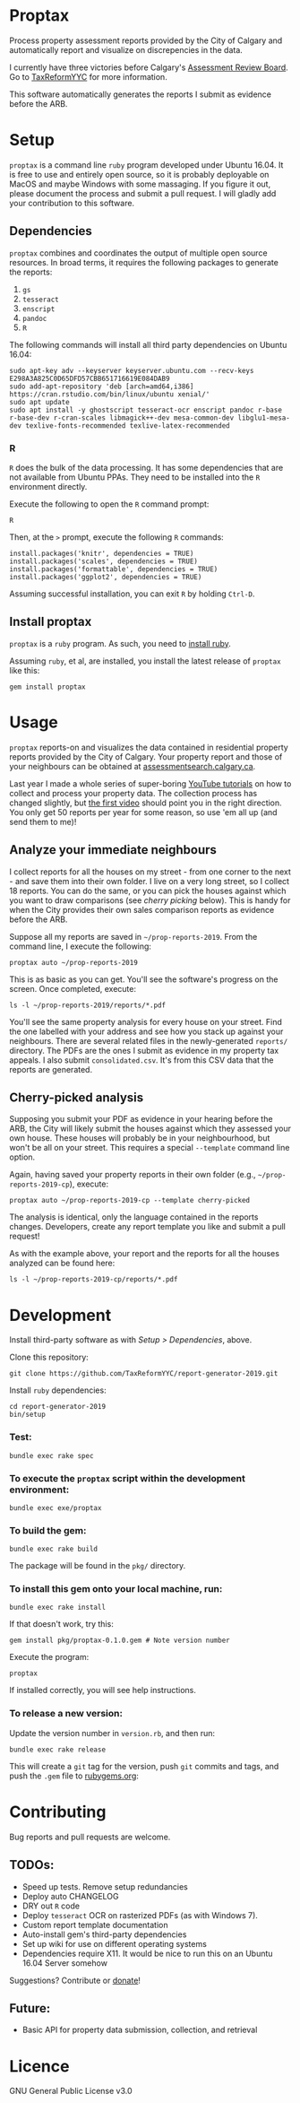 # Proptax

Process property assessment reports provided by the City of Calgary and automatically report and visualize on discrepencies in the data.

I currently have three victories before Calgary's [Assessment Review Board](http://www.calgaryarb.ca/eCourtPublic/). Go to [TaxReformYYC](https://taxreformyyc.com) for more information.

This software automatically generates the reports I submit as evidence before the ARB.

# Setup

`proptax` is a command line `ruby` program developed under Ubuntu 16.04. It is free to use and entirely open source, so it is probably deployable on MacOS and maybe Windows with some massaging. If you figure it out, please document the process and submit a pull request. I will gladly add your contribution to this software.

## Dependencies

`proptax` combines and coordinates the output of multiple open source resources. In broad terms, it requires the following packages to generate the reports:

1. `gs`
2. `tesseract`
3. `enscript`
4. `pandoc`
5. `R`

The following commands will install all third party dependencies on Ubuntu 16.04:

``` 
sudo apt-key adv --keyserver keyserver.ubuntu.com --recv-keys E298A3A825C0D65DFD57CBB651716619E084DAB9
sudo add-apt-repository 'deb [arch=amd64,i386] https://cran.rstudio.com/bin/linux/ubuntu xenial/'
sudo apt update
sudo apt install -y ghostscript tesseract-ocr enscript pandoc r-base r-base-dev r-cran-scales libmagick++-dev mesa-common-dev libglu1-mesa-dev texlive-fonts-recommended texlive-latex-recommended
``` 

### R

`R` does the bulk of the data processing. It has some dependencies that are not available from Ubuntu PPAs. They need to be installed into the `R` environment directly.

Execute the following to open the `R` command prompt:

```
R
```

Then, at the `>` prompt, execute the following `R` commands:

```
install.packages('knitr', dependencies = TRUE)
install.packages('scales', dependencies = TRUE)
install.packages('formattable', dependencies = TRUE)
install.packages('ggplot2', dependencies = TRUE)
```

Assuming successful installation, you can exit `R` by holding `Ctrl-D`.

## Install proptax

`proptax` is a `ruby` program. As such, you need to [install ruby](https://www.digitalocean.com/community/tutorials/how-to-install-ruby-on-rails-with-rbenv-on-ubuntu-16-04).

Assuming `ruby`, et al, are installed, you install the latest release of `proptax` like this:

```
gem install proptax
```

# Usage

`proptax` reports-on and visualizes the data contained in residential property reports provided by the City of Calgary. Your property report and those of your neighbours can be obtained at [assessmentsearch.calgary.ca](https://assessmentsearch.calgary.ca).

Last year I made a whole series of super-boring [YouTube tutorials](https://www.youtube.com/playlist?list=PLkQAXLFkBnmiB8O06C2oGAoarBCVO7M9J) on how to collect and process your property data. The collection process has changed slightly, but [the first video](https://www.youtube.com/watch?v=m0zzsL0DYlI&list=PLkQAXLFkBnmiB8O06C2oGAoarBCVO7M9J&index=2) should point you in the right direction. You only get 50 reports per year for some reason, so use 'em all up (and send them to me)!

## Analyze your immediate neighbours

I collect reports for all the houses on my street - from one corner to the next - and save them into their own folder. I live on a very long street, so I collect 18 reports. You can do the same, or you can pick the houses against which you want to draw comparisons (see _cherry picking_ below). This is handy for when the City provides their own sales comparison reports as evidence before the ARB.

Suppose all my reports are saved in `~/prop-reports-2019`. From the command line, I execute the following:

```
proptax auto ~/prop-reports-2019
```

This is as basic as you can get. You'll see the software's progress on the screen. Once completed, execute:

```
ls -l ~/prop-reports-2019/reports/*.pdf
```

You'll see the same property analysis for every house on your street. Find the one labelled with your address and see how you stack up against your neighbours. There are several related files in the newly-generated `reports/` directory. The PDFs are the ones I submit as evidence in my property tax appeals. I also submit `consolidated.csv`. It's from this CSV data that the reports are generated.

## Cherry-picked analysis

Supposing you submit your PDF as evidence in your hearing before the ARB, the City will likely submit the houses against which they assessed your own house. These houses will probably be in your neighbourhood, but won't be all on your street. This requires a special `--template` command line option.

Again, having saved your property reports in their own folder (e.g., `~/prop-reports-2019-cp`), execute:

```
proptax auto ~/prop-reports-2019-cp --template cherry-picked
```

The analysis is identical, only the language contained in the reports changes. Developers, create any report template you like and submit a pull request!

As with the example above, your report and the reports for all the houses analyzed can be found here:

```
ls -l ~/prop-reports-2019-cp/reports/*.pdf
```

# Development

Install third-party software as with _Setup > Dependencies_, above.

Clone this repository:

```
git clone https://github.com/TaxReformYYC/report-generator-2019.git
```

Install `ruby` dependencies:

```
cd report-generator-2019
bin/setup
```

### Test:

```
bundle exec rake spec
```

### To execute the `proptax` script within the development environment:

```
bundle exec exe/proptax
```

### To build the gem:

```
bundle exec rake build
```

The package will be found in the `pkg/` directory.

### To install this gem onto your local machine, run:

```
bundle exec rake install
```

If that doesn't work, try this:

```
gem install pkg/proptax-0.1.0.gem # Note version number
```

Execute the program:

```
proptax
```

If installed correctly, you will see help instructions.

### To release a new version:

Update the version number in `version.rb`, and then run:

```
bundle exec rake release
```

This will create a `git` tag for the version, push `git` commits and tags, and push the `.gem` file to [rubygems.org](https://rubygems.org):

# Contributing

Bug reports and pull requests are welcome.

## TODOs:

- Speed up tests. Remove setup redundancies
- Deploy auto CHANGELOG
- DRY out `R` code
- Deploy `tesseract` OCR on rasterized PDFs (as with Windows 7).
- Custom report template documentation
- Auto-install gem's third-party dependencies
- Set up wiki for use on different operating systems
- Dependencies require X11. It would be nice to run this on an Ubuntu 16.04 Server somehow

Suggestions? Contribute or [donate](https://taxreformyyc.com/donate)!

## Future:

- Basic API for property data submission, collection, and retrieval

# Licence

GNU General Public License v3.0
